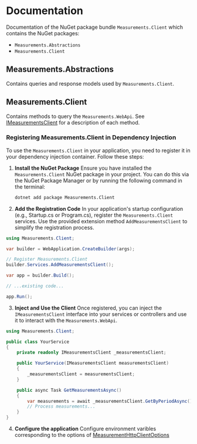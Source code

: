 # Documentation

Documentation of the NuGet package bundle `Measurements.Client` which contains the NuGet packages:

- `Measurements.Abstractions`
- `Measurements.Client`

## Measurements.Abstractions

Contains queries and response models used by `Measurements.Client`.

## Measurements.Client

Contains methods to query the `Measurements.WebApi`. See [IMeasurementsClient](https://github.com/Energinet-DataHub/opengeh-measurements/blob/main/source/dotnet/Measurements.Client/IMeasurementsClient.cs) for a description of each method.


### Registering Measurements.Client in Dependency Injection

To use the `Measurements.Client` in your application, you need to register it in your dependency injection container. Follow these steps:

1. **Install the NuGet Package**
   Ensure you have installed the `Measurements.Client` NuGet package in your project. You can do this via the NuGet Package Manager or by running the following command in the terminal:

   ```bash
   dotnet add package Measurements.Client

2. **Add the Registration Code**
In your application's startup configuration (e.g., Startup.cs or Program.cs), register the `Measurements.Client` services. Use the provided extension method `AddMeasurementsClient` to simplify the registration process.

```csharp
using Measurements.Client;

var builder = WebApplication.CreateBuilder(args);

// Register Measurements.Client
builder.Services.AddMeasurementsClient();

var app = builder.Build();

// ...existing code...

app.Run();
```

3. **Inject and Use the Client**
Once registered, you can inject the `IMeasurementsClient` interface into your services or controllers and use it to interact with the `Measurements.WebApi`.

```csharp
using Measurements.Client;

public class YourService
{
    private readonly IMeasurementsClient _measurementsClient;

    public YourService(IMeasurementsClient measurementsClient)
    {
        _measurementsClient = measurementsClient;
    }

    public async Task GetMeasurementsAsync()
    {
        var measurements = await _measurementsClient.GetByPeriodAsync();
        // Process measurements...
    }
}
```

4. **Configure the application**
Configure environment varibles corresponding to the options of [MeasurementHttpClientOptions](https://github.com/Energinet-DataHub/opengeh-measurements/blob/main/source/dotnet/Measurements.Client/Extensions/Options/MeasurementHttpClientOptions.cs)
